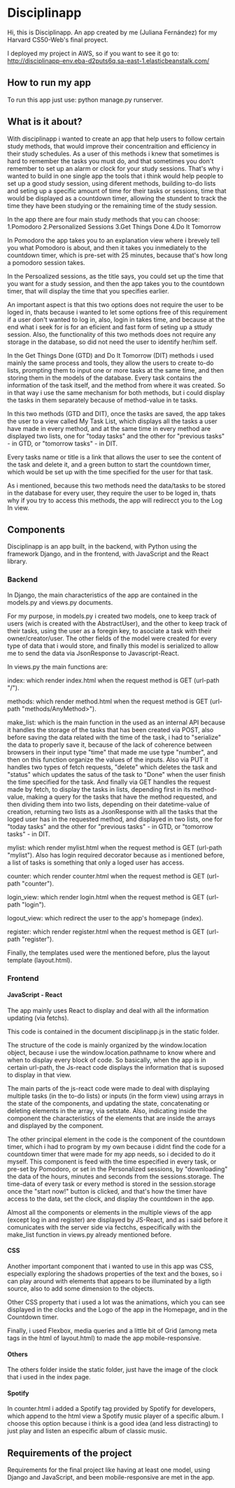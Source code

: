 # Disciplinapp

Hi, this is Disciplinapp. An app created by me (Juliana Fernández) for my Harvard CS50-Web's final proyect.

I deployed my project in AWS, so if you want to see it go to: 
http://disciplinapp-env.eba-d2puts6q.sa-east-1.elasticbeanstalk.com/

## How to run my app

To run this app just use: python manage.py runserver.

## What is it about?

With disciplinapp i wanted to create an app that help users to follow certain study methods, that would improve their concentraition and efficiency in their study schedules.
As a user of this methods i knew that sometimes is hard to remember the tasks you must do, and that sometimes you don't remember to set up an alarm or clock for your study sessions.
That's why i wanted to build in one single app the tools that i think would help people to set up a good study session, using diferent methods, building to-do lists and seting up a specific amount of time for their tasks or sessions, time that would be displayed as a countdown timer, allowing the stundent to track the time they have been studying or the remaining time of the study session.

In the app there are four main study methods that you can choose:
1.Pomodoro
2.Personalized Sessions
3.Get Things Done
4.Do It Tomorrow

In Pomodoro the app takes you to an explanation view where i brevely tell you what Pomodoro is about, and then it takes you inmediately to the countdown timer, which is pre-set with 25 minutes, because that's how long a pomodoro session takes.

In the Persoalized sessions, as the title says, you could set up the time that you want for a study session, and then the app takes you to the countdown timer, that will display the time that you specifies earlier.

An important aspect is that this two options does not require the user to be loged in, thats because i wanted to let some options free of this requirement if a user don't wanted to log in, also, login in takes time, and because at the end what i seek for is for an eficient and fast form of seting up a sttudy session. Also, the functionality of this two methods does not require any storage in the database, so did not need the user to identify her/him self.

In the Get Things Done (GTD) and Do It Tomorrow (DIT) methods i used mainly the same process and tools, they allow the users to create to-do lists, prompting them to input one or more tasks at the same time, and then storing them in the models of the database. Every task contains the information of the task itself, and the method from where it was created. So in that way i use the same mechanism for both methods, but i could display the tasks in them separately because of method-value in te tasks.

In this two methods (GTD and DIT), once the tasks are saved, the app takes the user to a view called My Task List, which displays all the tasks a user have made in every method, and at the same time in every method are displayed two lists, one for "today tasks" and the other for "previous tasks" - in GTD, or "tomorrow tasks" - in DIT.

Every tasks name or title is a link that allows the user to see the content of the task and delete it, and a green button to start the countdown timer, which would be set up with the time specified for the user for that task.

As i mentioned, because this two methods need the data/tasks to be stored in the database for every user, they require the user to be loged in, thats why if you try to access this methods, the app will redirecct you to the Log In view.

## Components

Disciplinapp is an app built, in the backend, with Python using the framework Django, and in the frontend, with JavaScript and the React library.

### Backend

In Django, the main characteristics of the app are contained in the models.py and views.py documents.

For my purpose, in models.py i created two models, one to keep track of users (wich is created with the AbstractUser), and the other to keep track of their tasks, using the user as a foregin key, to asociate a task with their owner/creator/user. The other fields of the model were created for every type of data that i would store, and finally this model is serialized to allow me to send the data via JsonResponse to Javascript-React.

In views.py the main functions are:

index: which render index.html when the request method is GET (url-path "/").

methods: which render method.html when the request method is GET (url-path "methods/AnyMethod>").

make_list: which is the main function in the used as an internal API because it handles the storage of the tasks that has been created via POST, also before saving the data related with the time of the task, i had to "serialize" the data to properly save it, because of the lack of coherence between browsers in their input type "time" that made me use type "number", and then on this function organize the values of the inputs.
Also via PUT it handles two types of fetch requests, "delete" which deletes the task and "status" which updates the satus of the task to "Done" when the user finish the time specified for the task.
And finally via GET handles the request made by fetch, to display the tasks in lists, depending first in its method-value, making a query for the tasks that have the method requested, and then dividing them into two lists, depending on their datetime-value of creation, returning two lists as a JsonResponse with all the tasks that the loged user has in the requested method, and displayed in two lists, one for "today tasks" and the other for "previous tasks" - in GTD, or "tomorrow tasks" - in DIT.

mylist: which render mylist.html when the request method is GET (url-path "mylist"). Also has login required decorator because as i mentioned before, a list of tasks is something that only a loged user has access.

counter: which render counter.html when the request method is GET (url-path "counter").

login_view: which render login.html when the request method is GET (url-path "login").

logout_view: which redirect the user to the app's homepage (index).

register: which render register.html when the request method is GET (url-path "register").

Finally, the templates used were the mentioned before, plus the layout template (layout.html).

### Frontend

#### JavaScript - React

The app mainly uses React to display and deal with all the information updating (via fetchs).

This code is contained in the document disciplinapp.js in the static folder.

The structure of the code is mainly organized by the window.location object, because i use the window.location.pathname to know where and when to display every block of code.
So basically, when the app is in certain url-path, the Js-react code displays the information that is suposed to display in that view.

The main parts of the js-react code were made to deal with displaying multiple tasks (in the to-do lists) or inputs (in the form view) using arrays in the state of the components, and updating the state, concatenating or deleting elements in the array, via setstate. Also, indicating inside the component the characteristics of the elements that are inside the arrays and displayed by the component.

The other principal element in the code is the component of the countdown timer, which i had to program by my own because i didnt find the code for a countdown timer that were made for my app needs, so i decided to do it myself. This component is feed with the time especified in every task, or pre-set by Pomodoro, or set in the Personalized sessions, by "downloading" the data of the hours, minutes and seconds from the sessions.storage.
The time-data of every task or every method is stored in the session.storage once the "start now!" button is clicked, and that's how the timer have access to the data, set the clock, and display the countdown in the app.

Almost all the components or elements in the multiple views of the app (except log in and register) are displayed by JS-React, and as i said before it comunicates with the server side via fectchs, especifically with the make_list function in views.py already mentioned before.

#### CSS

Another important component that i wanted to use in this app was CSS, especially exploring the shadows properties of the text and the boxes, so i can play around with elements that appears to be illuminated by a ligth source, also to add some dimension to the objects.

Other CSS property that i used a lot was the animations, which you can see displayed in the clocks and the Logo of the app in the Homepage, and in the Countdown timer.

Finally, i used Flexbox, media queries and a little bit of Grid (among meta tags in the html of layout.html) to made the app mobile-responsive.

#### Others

The others folder inside the static folder, just have the image of the clock that i used in the index page.

#### Spotify

In counter.html i added a Spotify tag provided by Spotify for developers, which append to the html view a Spotify music player of a specific album. I choose this option because i think is a good idea (and less distracting) to just play and listen an especific album of classic music.

## Requirements of the project

Requirements for the final project like having at least one model, using Django and JavaScript, and been mobile-responsive are met in the app.